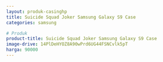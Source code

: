 ```yaml
---
layout: produk-casinghp
title: Suicide Squad Joker Samsung Galaxy S9 Case
categories: samsung

# Produk
product-title: Suicide Squad Joker Samsung Galaxy S9 Case
image-drive: 14PlDeHYOZ8A90wPrd6UG44FSNCvlk5pT
harga: 90000
---
```

